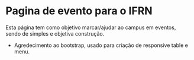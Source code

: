 # Pagina de evento para o IFRN

Esta página tem como objetivo marcar/ajudar ao campus em eventos, sendo de simples e objetiva construção.








 - Agredecimento ao bootstrap, usado para criação de responsive table e menu.
